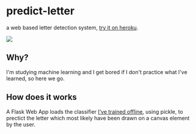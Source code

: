 # predict-letter
 a web based letter detection system, [try it on heroku](https://detect-letter.herokuapp.com/static/letters.gif).

<img src="https://detect-letter.herokuapp.com/static/letters.gif" align="center"></img>

## Why?

I'm studying machine learning and I get bored if I don't practice what I've learned, so here we go.

## How does it works

A Flask Web App loads the classifier [I've trained offline](https://github.com/sandropaganotti/machine-learning-exercises/blob/master/Alchemic%20Symbols.ipynb), using pickle, to prectict the letter which most likely have been drawn on a canvas 
element by the user.

